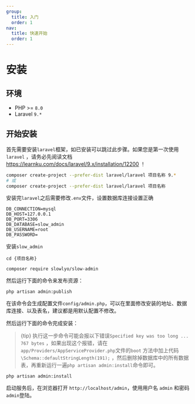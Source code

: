```yaml
---
group:
  title: 入门
  order: 1
nav:
  title: 快速开始
  order: 1
---
```


# 安装

<a name="env"></a>

## 环境

+ PHP >= `8.0`
+ Laravel `9.*`

<a name="start"></a>

## 开始安装

首先需要安装`laravel`框架，如已安装可以跳过此步骤。如果您是第一次使用`laravel`
，请务必先阅读文档 https://learnku.com/docs/laravel/9.x/installation/12200 ！

```bash
composer create-project --prefer-dist laravel/laravel 项目名称 9.*
# 或
composer create-project --prefer-dist laravel/laravel 项目名称
```

安装完`laravel`之后需要修改`.env`文件，设置数据库连接设置正确

```dotenv
DB_CONNECTION=mysql
DB_HOST=127.0.0.1
DB_PORT=3306
DB_DATABASE=slow_admin
DB_USERNAME=root
DB_PASSWORD=
```

安装`slow_admin`

```shell
cd {项目名称}

composer require slowlyo/slow-admin
```

然后运行下面的命令来发布资源：

```shell
php artisan admin:publish
```

在该命令会生成配置文件`config/admin.php`，可以在里面修改安装的地址、数据库连接、以及表名，建议都是用默认配置不修改。

然后运行下面的命令完成安装：

> {tip} 执行这一步命令可能会报以下错误`Specified key was too long ... 767 bytes`
> ，如果出现这个报错，请在`app/Providers/AppServiceProvider.php`文件的`boot`
> 方法中加上代码`\Schema::defaultStringLength(191);`
> ，然后删除掉数据库中的所有数据表，再重新运行一遍`php artisan admin:install`命令即可。

```shell
php artisan admin:install
```

启动服务后，在浏览器打开 `http://localhost/admin`，使用用户名 `admin` 和密码 `admin`登陆。
